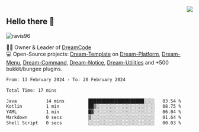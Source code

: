 <img align='right' src="https://github-readme-stats.vercel.app/api?username=Ravis96&show_icons=true">

## Hello there 👋
<p align="left"> <img src="https://komarev.com/ghpvc/?username=ravis96&label=Profile%20views&color=0e75b6&style=flat" alt="ravis96" /> </p>

👨‍💻 Owner & Leader of [DreamCode](https://github.com/DreamPoland) <br>
💻 Open-Source projects: [Dream-Template](https://github.com/DreamPoland/dream-template) on [Dream-Platform](https://github.com/DreamPoland/dream-platform), [Dream-Menu](https://github.com/DreamPoland/dream-menu), [Dream-Command](https://github.com/DreamPoland/dream-command), [Dream-Notice](https://github.com/DreamPoland/dream-notice), [Dream-Utilities](https://github.com/DreamPoland/dream-utilities) and +500 bukkit/bungee plugins.

<!--START_SECTION:waka-->

```txt
From: 13 February 2024 - To: 20 February 2024

Total Time: 17 mins

Java           14 mins         █████████████████████░░░░   83.54 %
Kotlin         1 min           ██▒░░░░░░░░░░░░░░░░░░░░░░   08.75 %
YAML           1 min           █▓░░░░░░░░░░░░░░░░░░░░░░░   06.04 %
Markdown       0 secs          ▒░░░░░░░░░░░░░░░░░░░░░░░░   01.64 %
Shell Script   0 secs          ░░░░░░░░░░░░░░░░░░░░░░░░░   00.03 %
```

<!--END_SECTION:waka-->
